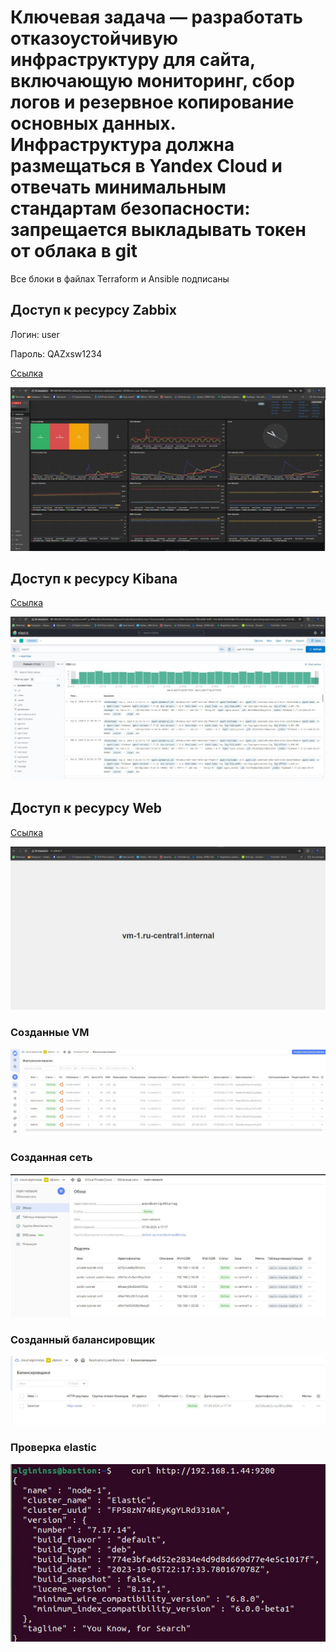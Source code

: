 # Ключевая задача — разработать отказоустойчивую инфраструктуру для сайта, включающую мониторинг, сбор логов и резервное копирование основных данных. Инфраструктура должна размещаться в Yandex Cloud и отвечать минимальным стандартам безопасности: запрещается выкладывать токен от облака в git

Все блоки в файлах Terraform и Ansible подписаны

## Доступ к ресурсу Zabbix

Логин: user

Пароль: QAZxsw1234

[Ссылка](http://89.169.146.16:8080/zabbix.php?action=dashboard.view&dashboardid=347&from=now-30m&to=now)

![1](https://github.com/StasAlginin/diplom_netology/blob/main/images/zabbix.jpeg)

## Доступ к ресурсу Kibana

[Ссылка](http://89.169.139.11:5601/goto/81451570-6e1d-11ef-b026-0d5e95dbd1fd)

![2](https://github.com/StasAlginin/diplom_netology/blob/main/images/kibana.jpeg)

## Доступ к ресурсу Web

[Ссылка](http://51.250.43.7/)

![3](https://github.com/StasAlginin/diplom_netology/blob/main/images/web.jpeg)

### Созданные VM

![4](https://github.com/StasAlginin/diplom_netology/blob/main/images/VM.jpeg)

### Созданная сеть

![5](https://github.com/StasAlginin/diplom_netology/blob/main/images/network.jpeg)

### Созданный балансировщик

![6](https://github.com/StasAlginin/diplom_netology/blob/main/images/Balancer.jpeg)

### Проверка elastic

![7](https://github.com/StasAlginin/diplom_netology/blob/main/images/elastik.jpeg)
